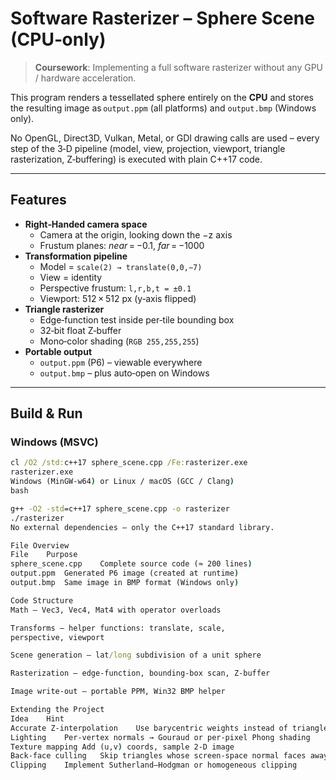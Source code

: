 # Software Rasterizer – Sphere Scene (CPU‑only)

> **Coursework**: Implementing a full software rasterizer without any
> GPU / hardware acceleration.

This program renders a tessellated sphere entirely on the **CPU** and
stores the resulting image as `output.ppm` (all platforms) and
`output.bmp` (Windows only).

No OpenGL, Direct3D, Vulkan, Metal, or GDI drawing calls are used –
every step of the 3‑D pipeline (model, view, projection, viewport,
triangle rasterization, Z‑buffering) is executed with plain C++17 code.

---

## Features

* **Right‑Handed camera space**  
  * Camera at the origin, looking down the −z axis  
  * Frustum planes: _near_ = −0.1, _far_ = −1000
* **Transformation pipeline**  
  * Model = `scale(2) → translate(0,0,−7)`  
  * View = identity  
  * Perspective frustum: `l,r,b,t = ±0.1`
  * Viewport: 512 × 512 px (y‑axis flipped)
* **Triangle rasterizer**  
  * Edge‑function test inside per‑tile bounding box  
  * 32‑bit float Z‑buffer  
  * Mono‑color shading (`RGB 255,255,255`)
* **Portable output**  
  * `output.ppm` (P6) – viewable everywhere  
  * `output.bmp` – plus auto‑open on Windows

---

## Build & Run

### Windows (MSVC)

```bat
cl /O2 /std:c++17 sphere_scene.cpp /Fe:rasterizer.exe
rasterizer.exe
Windows (MinGW‑w64) or Linux / macOS (GCC / Clang)
bash

g++ -O2 -std=c++17 sphere_scene.cpp -o rasterizer
./rasterizer
No external dependencies – only the C++17 standard library.

File Overview
File	Purpose
sphere_scene.cpp	Complete source code (≈ 200 lines)
output.ppm	Generated P6 image (created at runtime)
output.bmp	Same image in BMP format (Windows only)

Code Structure
Math – Vec3, Vec4, Mat4 with operator overloads

Transforms – helper functions: translate, scale,
perspective, viewport

Scene generation – lat/long subdivision of a unit sphere

Rasterization – edge‑function, bounding‑box scan, Z‑buffer

Image write‑out – portable PPM, Win32 BMP helper

Extending the Project
Idea	Hint
Accurate Z‑interpolation	Use barycentric weights instead of triangle average
Lighting	Per‑vertex normals → Gouraud or per‑pixel Phong shading
Texture mapping	Add (u,v) coords, sample 2‑D image
Back‑face culling	Skip triangles whose screen‑space normal faces away
Clipping	Implement Sutherland–Hodgman or homogeneous clipping


